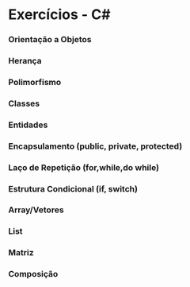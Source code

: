 # Exercícios - C#

### Orientação a Objetos
### Herança
### Polimorfismo
### Classes
### Entidades
### Encapsulamento (public, private, protected)
### Laço de Repetição (for,while,do while)
### Estrutura Condicional (if, switch)
### Array/Vetores
### List
### Matriz
### Composição
